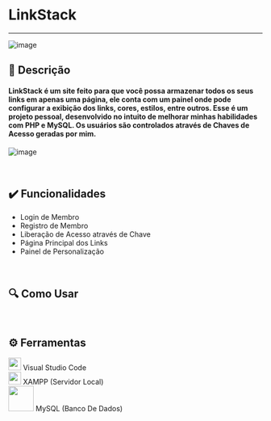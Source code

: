 # LinkStack

<hr>

![image](https://user-images.githubusercontent.com/71471494/164953307-08fe84f4-b240-47e6-a2a5-f210c716ab51.png)


## 📑 Descrição

<h4> LinkStack é um site feito para que você possa armazenar todos os seus links em apenas uma página, ele conta com um painel onde pode configurar a exibição dos links, cores, estilos, entre outros. Esse é um projeto pessoal, desenvolvido no intuito de melhorar minhas habilidades com PHP e MySQL. Os usuários são controlados através de Chaves de Acesso geradas por mim. </h4>

![image](https://user-images.githubusercontent.com/71471494/164951876-54f83bfa-fc1c-4848-8f6f-e406012e68d2.png)

<br>

## ✔️ Funcionalidades

<ul>
  <li> Login de Membro </li>
  <li> Registro de Membro </li>
  <li> Liberação de Acesso através de Chave </li>
  <li> Página Principal dos Links </li>
  <li> Painel de Personalização </li>
</ul>

<br>

## 🔍 Como Usar

<ul>
  <!--<li> </li>-->
</ul>

<br>

## ⚙️ Ferramentas

[<img src="https://upload.wikimedia.org/wikipedia/commons/9/9a/Visual_Studio_Code_1.35_icon.svg" width="25em">](https://code.visualstudio.com) Visual Studio Code
<br>
[<img src="https://upload.wikimedia.org/wikipedia/commons/d/dc/XAMPP_Logo.png" width="25em">](https://pt-br.reactjs.org) XAMPP (Servidor Local)
<br>
[<img src="https://upload.wikimedia.org/wikipedia/commons/0/0a/MySQL_textlogo.svg" width="50em">](https://pt-br.reactjs.org) MySQL (Banco De Dados)
